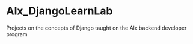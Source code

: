 # Alx_DjangoLearnLab
 Projects on the concepts of Django taught on the Alx backend developer program
